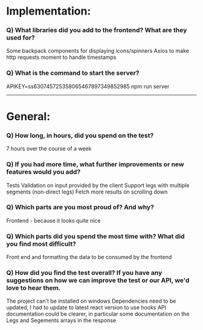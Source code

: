 # Implementation:

### Q) What libraries did you add to the frontend? What are they used for?
Some backpack components for displaying icons/spinners
Axios to make http requests
moment to handle timestamps

### Q) What is the command to start the server?
APIKEY=ss630745725358065467897349852985 npm run server 

---

# General:

### Q) How long, in hours, did you spend on the test?
7 hours over the course of a week

### Q) If you had more time, what further improvements or new features would you add?
Tests
Validation on input provided by the client
Support legs with multiple segments (non-direct legs)
Fetch more results on scrolling down

### Q) Which parts are you most proud of? And why?
Frontend - because it looks quite nice

### Q) Which parts did you spend the most time with? What did you find most difficult?
Front end and formatting the data to be consumed by the frontend

### Q) How did you find the test overall? If you have any suggestions on how we can improve the test or our API, we'd love to hear them.
The project can't be installed on windows
Dependencies need to be updated, I had to update to latest react version to use hooks
API documentation could be clearer, in particular some documentation on the Legs and Segements arrays in the response